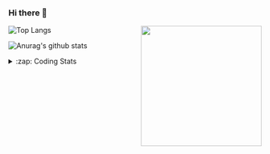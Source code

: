### Hi there 👋

<!--
**tao8687/tao8687** is a ✨ _special_ ✨ repository because its `README.md` (this file) appears on your GitHub profile.

Here are some ideas to get you started:

- 🔭 I’m currently working on ...
- 🌱 I’m currently learning ...
- 👯 I’m looking to collaborate on ...
- 🤔 I’m looking for help with ...
- 💬 Ask me about ...
- 📫 How to reach me: ...
- 😄 Pronouns: ...
- ⚡ Fun fact: ...
-->

<img align='right' src="https://media.giphy.com/media/M9gbBd9nbDrOTu1Mqx/giphy.gif" width="240">

  
![Top Langs](https://github-readme-stats.vercel.app/api/top-langs/?username=tao8687&layout=compact&title_color=23238E&text_color=A67D3D)

![Anurag's github stats](https://github-readme-stats.vercel.app/api?username=tao8687&show_icons=true&&text_color=A67D3D&title_color=23238E&show_icons=false&count_private=true&hide=stars)

<details>
  <summary>:zap: Coding Stats</summary>
  <br>
    
<!--START_SECTION:waka-->

```txt
From: 01 September 2025 - To: 08 September 2025

C            1 hr 13 mins    ██████████░░░░░░░░░░░░░░░   39.75 %
Bash         28 mins         ████░░░░░░░░░░░░░░░░░░░░░   15.51 %
YAML         27 mins         ███▓░░░░░░░░░░░░░░░░░░░░░   14.55 %
JavaScript   23 mins         ███░░░░░░░░░░░░░░░░░░░░░░   12.65 %
C++          19 mins         ██▓░░░░░░░░░░░░░░░░░░░░░░   10.59 %
```

<!--END_SECTION:waka-->
</details>
